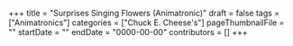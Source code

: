 +++
title = "Surprises Singing Flowers (Animatronic)"
draft = false
tags = ["Animatronics"]
categories = ["Chuck E. Cheese's"]
pageThumbnailFile = ""
startDate = ""
endDate = "0000-00-00"
contributors = []
+++
